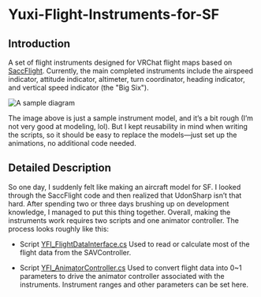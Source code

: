 # Yuxi-Flight-Instruments-for-SF

## Introduction

A set of flight instruments designed for VRChat flight maps based on [SaccFlight](https://github.com/Sacchan-VRC/SaccFlightAndVehicles).
Currently, the main completed instruments include the airspeed indicator, attitude indicator, altimeter, turn coordinator, heading indicator, and vertical speed indicator (the "Big Six").

![A sample diagram](https://github.com/Heriyadi235/YuxiFlightInstrumentsforSF/blob/main/documents/pic1.png)

The image above is just a sample instrument model, and it’s a bit rough (I’m not very good at modeling, lol). But I kept reusability in mind when writing the scripts, so it should be easy to replace the models—just set up the animations, no additional code needed.

## Detailed Description

So one day, I suddenly felt like making an aircraft model for SF. I looked through the SaccFlight code and then realized that UdonSharp isn’t that hard. After spending two or three days brushing up on development knowledge, I managed to put this thing together.
Overall, making the instruments work requires two scripts and one animator controller. The process looks roughly like this:

* Script
  [YFI\_FlightDataInterface.cs](https://github.com/Heriyadi235/YuxiFlightInstrumentsforSF/blob/main/Scripts/YFI_FlightDataInterface.cs)
  Used to read or calculate most of the flight data from the SAVController.

* Script
  [YFI\_AnimatorController.cs](https://github.com/Heriyadi235/YuxiFlightInstrumentsforSF/blob/main/Scripts/YFI_AnimatorController.cs)
  Used to convert flight data into 0\~1 parameters to drive the animator controller associated with the instruments. Instrument ranges and other parameters can be set here.


